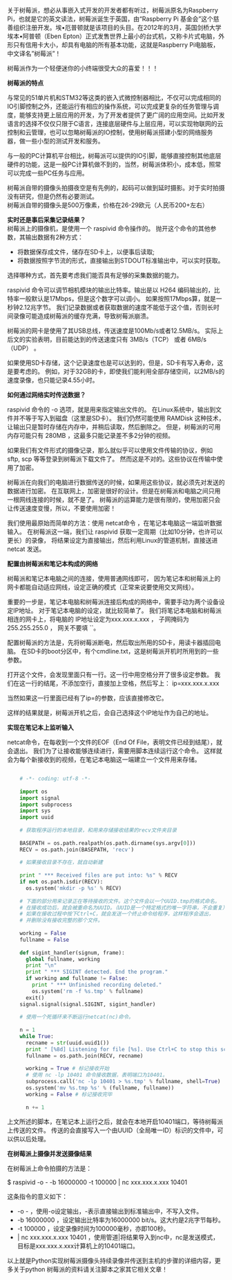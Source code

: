 关于树莓派，想必从事嵌入式开发的开发者都有听过，树莓派原名为Raspberry Pi，也就是它的英文读法，树莓派诞生于英国，由“Raspberry Pi
基金会”这个慈善组织注册开发。埃•厄普顿就是该项目的头目。在2012年的3月，英国剑桥大学埃本•阿普顿（Eben
Epton）正式发售世界上最小的台式机，又称卡片式电脑，外形只有信用卡大小，却具有电脑的所有基本功能，这就是Raspberry
Pi电脑板，中文译名”树莓派”！

树莓派作为一个轻便迷你的小终端很受大众的喜爱！！！

**树莓派的特点**

与常见的51单片机和STM32等这类的嵌入式微控制器相比，不仅可以完成相同的IO引脚控制之外，还能运行有相应的操作系统，可以完成更复杂的任务管理与调度，能够支持更上层应用的开发，为了开发者提供了更广阔的应用空间。比如开发语言的选择不仅仅只限于C语言，连接底层硬件与上层应用，可以实现物联网的云控制和云管理，也可以忽略树莓派的IO控制，使用树莓派搭建小型的网络服务器，做一些小型的测试开发和服务。

与一般的PC计算机平台相比，树莓派可以提供的IO引脚，能够直接控制其他底层硬件的功能，这是一般PC计算机做不到的，当然，树莓派体积小，成本低，照常可以完成一些PC任务与应用。

树莓派自带的摄像头拍摄夜空是有先例的，起码可以做到延时摄影。对于实时拍摄没有研究，但是仍然有必要测试。  
树莓派自带的摄像头是500万像素，价格在26-29欧元（人民币200+左右）

**实时还是事后采集记录结果？**  
树莓派上的摄像机，是使用一个 raspivid 命令操作的。 抛开这个命令的其他参数，其输出数据有2种方式：

  * 将数据保存成文件，储存在SD卡上，以便事后读取; 
  * 将数据按照字节流的形式，直接输出到STDOUT标准输出中，可以实时获取。 

选择哪种方式，首先要考虑我们能否具有足够的采集数据的能力。

raspivid 命令可以调节相机模块的输出比特率。输出是以 H264 编码输出的，比特率一般默认是17Mbps，但是这个数字可以调小。
如果按照17Mbps算，就是一秒钟2.12兆字节。 我们记录数据或者获取数据的速度不能低于这个值，否则长时间录像可能造成树莓派的缓存充满，导致树莓派崩溃。

树莓派的网卡是使用了其USB总线，传送速度是100Mb/s或者12.5MB/s。 实际上后文的实验表明，目前能达到的传送速度只有 3MB/s（TCP） 或者
6MB/s（UDP） 。

如果使用SD卡存储，这个记录速度也是可以达到的，但是，SD卡有写入寿命，这是要考虑的。
例如，对于32GB的卡，即使我们能利用全部存储空间，以2MB/s的速度录像，也只能记录4.55小时。

**如何通过网络实时传送数据？**

raspivid 命令的 -o 选项，就是用来指定输出文件的。 在Linux系统中，输出到文件并不等于写入到磁盘（这里是SD卡）。 我们仍然可能使用
RAMDisk 这种技术，让输出只是暂时存储在内存中，并稍后读取，然后删除之。 但是，树莓派的可用内存可能只有 280MB
，这最多只能记录差不多2分钟的视频。

如果我们有文件形式的摄像记录，那么就似乎可以使用文件传输的协议，例如 sftp, scp 等等登录到树莓派下载文件了。
然而这是不对的。这些协议在传输中使用了加密。

树莓派在向我们的电脑进行数据传送的时候，如果用这些协议，就必须先对发送的数据进行加密。
在互联网上，加密是很好的设计。但是在树莓派和电脑之间只用一根网线连接的时候，就不是了。
树莓派的运算能力是很有限的，使用加密只会让传送速度变慢，所以，不要使用加密！

我们使用最原始而简单的方法：使用 netcat命令 ，在笔记本电脑这一端监听数据输入。 在树莓派这一端，我们让 raspivid
获取一定周期（比如10分钟，也许可以更长）的录像， 将结果设定为直接输出，然后利用Linux的管道机制，直接送进 netcat 发送。

**配置由树莓派和笔记本构成的网络**

树莓派和笔记本电脑之间的连接，使用普通网线即可， 因为笔记本和树莓派上的网卡都能自动适应网线，设定正确的模式（正常来说要使用交叉网线）。

重要的一步是，笔记本电脑和树莓派连接后构成的网络中，需要手动为两个设备设定IP地址。 对于笔记本电脑的设定，就比较简单了。
我们将笔记本电脑和树莓派相连的网卡上，将电脑的 IP地址设定为xxx.xxx.x.xxx ， 子网掩码为255.255.255.0 ， 网关不要填 ``。

配置树莓派的方法是，先将树莓派断电，然后取出所用的SD卡，用读卡器插回电脑。
在SD卡的boot分区中，有个cmdline.txt，这是树莓派开机时所用到的一些参数。

打开这个文件，会发现里面只有一行。这一行中用空格分开了很多设定参数。 我们在这一行的结尾，不添加空行，直接加上空格，然后写上：
ip=xxx.xxx.x.xxx

当然如果这一行里面已经有了ip=的参数，应该直接修改它。

这样的结果就是，树莓派开机之后，会自己选择这个IP地址作为自己的地址。

**实现在笔记本上监听输入**

netcat命令，在每收到一个文件的EOF（End Of File，表明文件已经到结尾），就会退出。
我们为了让接收能够连续进行，需要用脚本连续运行这个命令。 这样就会为每个新接收到的视频，在笔记本电脑这一端建立一个文件用来存储。

```python

    # -*- coding: utf-8 -*-
    
    import os
    import signal
    import subprocess
    import sys
    import uuid
    
    # 获取程序运行的本地目录，和用来存储接收结果的recv文件夹目录
    
    BASEPATH = os.path.realpath(os.path.dirname(sys.argv[0]))
    RECV = os.path.join(BASEPATH, 'recv')
    
    # 如果接收目录不存在，就自动新建
    
    print " *** Received files are put into: %s" % RECV
    if not os.path.isdir(RECV):
      os.system('mkdir -p %s' % RECV)
    
    # 下面的部分用来记录正在等待接收的文件。这个文件会以一个UUID.tmp的格式命名。
    # 在接收成功后，就会被重命名为UUID。（UUID是一个特定格式的唯一字符串，不会重复）。
    # 如果在接收过程中按下Ctrl+C，就会发送一个终止命令给程序，这样程序会退出，
    # 并删除没有接收完整的那个文件。
    
    working = False
    fullname = False
    
    def sigint_handler(signum, frame):
      global fullname, working
      print "\n"
      print " *** SIGINT detected. End the program."
      if working and fullname != False:
        print " *** Unfinished recording deleted."
        os.system('rm -f %s.tmp' % fullname)
      exit()
    signal.signal(signal.SIGINT, sigint_handler)
    
    # 使用一个死循环来不断运行netcat(nc)命令。
    
    n = 1
    while True:
      recname = str(uuid.uuid1())
      print " [%8d] Listening for file [%s]. Use Ctrl+C to stop this script." % (n, recname)
      fullname = os.path.join(RECV, recname)
    
      working = True # 标记接收开始
      # 使用 nc -lp 10401 命令接收数据，表明端口为10401。
      subprocess.call('nc -lp 10401 > %s.tmp' % fullname, shell=True)
      os.system('mv %s.tmp %s' % (fullname, fullname))
      working = False # 标记接收完毕
    
      n += 1
```

上文所述的脚本，在笔记本上运行之后，就会在本地开启10401端口，等待树莓派上传送的文件。
传送的会直接写入一个由UUID（全局唯一ID）标识的文件中，可以供以后处理。

**在树莓派上摄像并发送摄像结果**

在树莓派上命令拍摄的方法是：

$ raspivid -o - -b 16000000 -t 100000 | nc xxx.xxx.x.xxx 10401

这条指令的意义如下：

  * -o - ，使用-o设定输出，-表示直接输出到标准输出中，不写入文件。 
  * -b 16000000 ，设定输出比特率为16000000 bit/s。这大约是2兆字节每秒。 
  * -t 100000 ，设定录像时间为100000毫秒，亦即100秒。 
  * | nc xxx.xxx.x.xxx 10401 ，使用管道|将结果导入到nc中，nc是发送模式，目标是xxx.xxx.x.xxx计算机上的10401端口。 

以上就是Python实现树莓派摄像头持续录像并传送到主机的步骤的详细内容，更多关于python 树莓派的资料请关注脚本之家其它相关文章！

